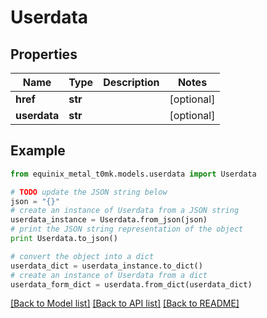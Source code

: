 # Userdata


## Properties
Name | Type | Description | Notes
------------ | ------------- | ------------- | -------------
**href** | **str** |  | [optional] 
**userdata** | **str** |  | [optional] 

## Example

```python
from equinix_metal_t0mk.models.userdata import Userdata

# TODO update the JSON string below
json = "{}"
# create an instance of Userdata from a JSON string
userdata_instance = Userdata.from_json(json)
# print the JSON string representation of the object
print Userdata.to_json()

# convert the object into a dict
userdata_dict = userdata_instance.to_dict()
# create an instance of Userdata from a dict
userdata_form_dict = userdata.from_dict(userdata_dict)
```
[[Back to Model list]](../README.md#documentation-for-models) [[Back to API list]](../README.md#documentation-for-api-endpoints) [[Back to README]](../README.md)


